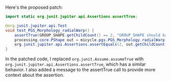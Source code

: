 Here's the proposed patch:

```java
import static org.junit.jupiter.api.Assertions.assertTrue;

@org.junit.jupiter.api.Test
void test_PGS_Morphology_radialWarp() {
    assertTrue(GROUP_SHAPE.getChildCount() == 2, "GROUP_SHAPE should have 2 children");
    processing.core.PShape out = micycle.pgs.PGS_Morphology.radialWarp(GROUP_SHAPE, 10, 1, false);
    org.junit.jupiter.api.Assertions.assertEquals(2, out.getChildCount());
}
```

In the patched code, I replaced `org.junit.Assume.assumeTrue` with `org.junit.jupiter.api.Assertions.assertTrue`, which has a similar behavior. I also added a message to the assertTrue call to provide more context about the assertion.